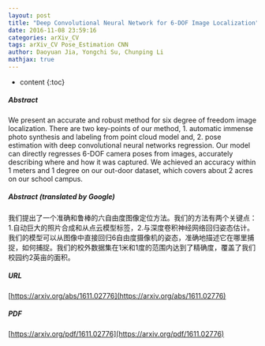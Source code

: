 ```yaml
---
layout: post
title: "Deep Convolutional Neural Network for 6-DOF Image Localization"
date: 2016-11-08 23:59:16
categories: arXiv_CV
tags: arXiv_CV Pose_Estimation CNN
author: Daoyuan Jia, Yongchi Su, Chunping Li
mathjax: true
---
```


* content
{:toc}

##### Abstract
We present an accurate and robust method for six degree of freedom image localization. There are two key-points of our method, 1. automatic immense photo synthesis and labeling from point cloud model and, 2. pose estimation with deep convolutional neural networks regression. Our model can directly regresses 6-DOF camera poses from images, accurately describing where and how it was captured. We achieved an accuracy within 1 meters and 1 degree on our out-door dataset, which covers about 2 acres on our school campus.

##### Abstract (translated by Google)
我们提出了一个准确和鲁棒的六自由度图像定位方法。我们的方法有两个关键点：1.自动巨大的照片合成和从点云模型标签，2.与深度卷积神经网络回归姿态估计。我们的模型可以从图像中直接回归6自由度摄像机的姿态，准确地描述它在哪里捕捉，如何捕捉。我们的校外数据集在1米和1度的范围内达到了精确度，覆盖了我们校园约2英亩的面积。

##### URL
[https://arxiv.org/abs/1611.02776](https://arxiv.org/abs/1611.02776)

##### PDF
[https://arxiv.org/pdf/1611.02776](https://arxiv.org/pdf/1611.02776)

